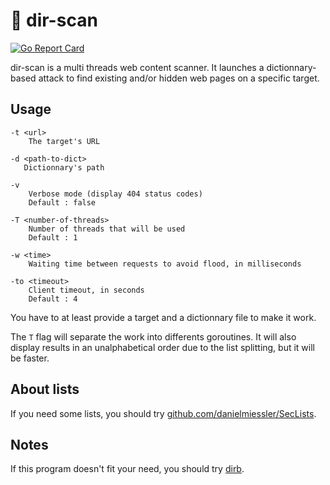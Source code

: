 # :open_file_folder: dir-scan 
[![Go Report Card](https://goreportcard.com/badge/github.com/eze-kiel/dir-scan)](https://goreportcard.com/report/github.com/eze-kiel/dir-scan)

dir-scan is a multi threads web content scanner. It launches a dictionnary-based attack to find existing and/or hidden web pages on a specific target.

## Usage
```
-t <url>
    The target's URL

-d <path-to-dict>
   Dictionnary's path

-v
    Verbose mode (display 404 status codes)
    Default : false

-T <number-of-threads>
    Number of threads that will be used
    Default : 1

-w <time>
    Waiting time between requests to avoid flood, in milliseconds

-to <timeout>
    Client timeout, in seconds
    Default : 4
```
You have to at least provide a target and a dictionnary file to make it work.

The `T` flag will separate the work into differents goroutines. It will also display results in an unalphabetical order due to the list splitting, but it will be faster.

## About lists
If you need some lists, you should try [github.com/danielmiessler/SecLists](github.com/danielmiessler/SecLists).

## Notes
If this program doesn't fit your need, you should try [dirb](https://tools.kali.org/web-applications/dirb).